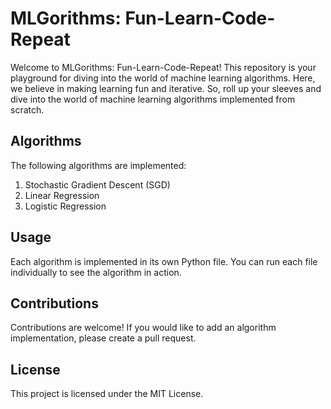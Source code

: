 # MLGorithms: Fun-Learn-Code-Repeat

Welcome to MLGorithms: Fun-Learn-Code-Repeat! This repository is your playground for diving into the world of machine learning algorithms. Here, we believe in making learning fun and iterative. So, roll up your sleeves and dive into the world of machine learning algorithms implemented from scratch.

## Algorithms

The following algorithms are implemented:

1. Stochastic Gradient Descent (SGD)
2. Linear Regression
3. Logistic Regression

## Usage

Each algorithm is implemented in its own Python file. You can run each file individually to see the algorithm in action.

## Contributions

Contributions are welcome! If you would like to add an algorithm implementation, please create a pull request.

## License

This project is licensed under the MIT License.


